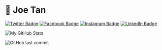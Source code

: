 # 👋 Joe Tan 
[![Twitter Badge](https://img.shields.io/badge/-@JoeTanCY-1DA1F2?style=flat-square&logo=twitter&logoColor=white&link=https://twitter.com/joetancy)](https://twitter.com/joetancy) 
[![Facebook Badge](https://img.shields.io/badge/-Joe%20Tan-4267B2?style=flat-square&logo=facebook&logoColor=white&link=https://www.facebook.com/JoeTanCY/)](https://www.facebook.com/JoeTanCY/) 
[![Instagram Badge](https://img.shields.io/badge/-@JoeTanCY-405DE6?style=flat-square&logo=instagram&logoColor=white&link=https://www.instagram.com/joetancy/?hl=en)](https://www.instagram.com/joetancy/?hl=en)
[![LinkedIn Badge](https://img.shields.io/badge/-Joe%20Tan-blue?style=flat-square&logo=Linkedin&logoColor=white&link=https://www.linkedin.com/in/joetancy/)](https://www.linkedin.com/in/joetancy/) 

![My GitHub Stats](https://github-readme-stats.vercel.app/api?username=joetancy&show_icons=true)

![GitHub last commit](https://img.shields.io/github/last-commit/joetancy/joetancy?style=flat-square)
